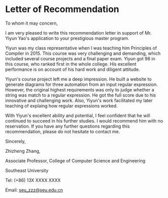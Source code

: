 # Letter of Recommendation

To whom it may concern,

I am very pleased to write this recommendation letter in support of Mr. Yiyun Yao's application to your prestigious master program.

Yiyun was my class representative when I was teaching him Principles of Compiler in 2015. This course was very challenging and demanding, which included several course projects and a final paper exam. Yiyun got 98 in this course, who ranked first in the whole college. His excellent performance is on account of his hard work and diligent attitude.

Yiyun's course project left me a deep impression. He built a website to generate diagrams for three automation from an input regular expression. However, the original highest requirements was only to judge whether a string was match to a regular expression. He got the full score due to his innovative and challenging work. Also, Yiyun's work facilitated my later teaching of explaing how regular expressions worked.

With Yiyun's excellent ability and potential, I feel confident that he will continued to succeed in his further studies. I would recommend him with no reservation. If you have any further questions regarding this recommendation, please do not hesitate to contact me.

Sincerely,

Zhizheng Zhang,

Associate Professor, College of Computer Science and Engineering

Southeast University

Tel: (+86) 13X XXXX XXXX

Email: seu_zzz@seu.edu.cn
